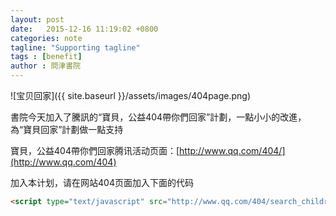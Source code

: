 ```yaml
---
layout: post
date:   2015-12-16 11:19:02 +0800
categories: note
tagline: "Supporting tagline"
tags : [benefit]
author : 問津書院
---
```






![宝贝回家]({{ site.baseurl }}/assets/images/404page.png)

書院今天加入了騰訊的“寶貝，公益404帶你們回家”計劃，一點小小的改進，為“寶貝回家”計劃做一點支持

寶貝，公益404帶你們回家腾讯活动页面：[http://www.qq.com/404/](http://www.qq.com/404)

加入本计划，请在网站404页面加入下面的代码

``` html
<script type="text/javascript" src="http://www.qq.com/404/search_children.js" charset="utf-8"></script>
```